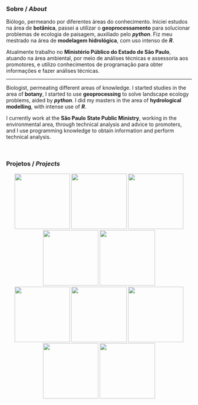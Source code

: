 ### Sobre / *About*

Biólogo, permeando por diferentes áreas do conhecimento. Iniciei estudos na área de **botânica**, passei a utilizar o **geoprocessamento** para solucionar problemas de ecologia de paisagem, auxiliado pelo ***python***. Fiz meu mestrado na área de **modelagem hidrológica**, com uso intenso de ***R***.

Atualmente trabalho no **Ministério Público do Estado de São Paulo**, atuando na área ambiental, por meio de análises técnicas e assessoria aos promotores, e utilizo conhecimentos de programação para obter informações e fazer análises técnicas.



-----

Biologist, permeating different areas of knowledge. I started studies in the area of **botany**, I started to use **geoprocessing** to solve landscape ecology problems, aided by ***python***. I did my masters in the area of **hydrological modelling**, with intense use of ***R***.

I currently work at the **São Paulo State Public Ministry**, working in the environmental area, through technical analysis and advice to promoters, and I use programming knowledge to obtain information and perform technical analysis.

<br>

### Projetos / *Projects*

<div align="center"> 
<a href="https://github.com/open-geodata/" target="_blank"><img src="https://avatars.githubusercontent.com/u/87656185" width="150" height="150"/></a>
<a href="https://github.com/open-dsa/" target="_blank"><img src="https://avatars.githubusercontent.com/u/88065401" width="150" height="150"/></a>
<a href="https://github.com/gaemapiracicaba/" target="_blank"><img src="https://avatars.githubusercontent.com/u/87546024" width="150" height="150"/></a>
<a href="https://github.com/open-focos/" target="_blank"><img src="https://avatars.githubusercontent.com/u/87656898" width="150" height="150"/></a>
<a href="https://github.com/open-cantareira/" target="_blank"><img src="https://avatars.githubusercontent.com/u/87655373" width="150" height="150"/></a> 
 </div>

<div align="center">
<a href="https://github.com/open-divisoes/" target="_blank"><img src="https://avatars.githubusercontent.com/u/87649197" width="150" height="150"/></a> 
<a href="https://github.com/traquitanas/" target="_blank"><img src="https://avatars.githubusercontent.com/u/91645398" width="150" height="150"/></a> 
<a href="https://github.com/michelmetran/" target="_blank"><img src="https://avatars.githubusercontent.com/u/10374538" width="150" height="150"/></a> 
<a href="https://github.com/open-escola/" target="_blank"><img src="https://avatars.githubusercontent.com/u/89882640" width="150" height="150"/></a> 
<a href="https://github.com/open-consensus/" target="_blank"><img src="https://avatars.githubusercontent.com/u/87530621" width="150" height="150"/></a>
</div>

<!--
**michelmetran/michelmetran** is a ✨ _special_ ✨ repository because its `README.md` (this file) appears on your GitHub profile.

https://towardsdatascience.com/build-a-stunning-readme-for-your-github-profile-9b80434fe5d7

Here are some ideas to get you started:

- 🔭 I’m currently working on ...
- 🌱 I’m currently learning ...
- 👯 I’m looking to collaborate on ...
- 🤔 I’m looking for help with ...
- 💬 Ask me about ...
- 📫 How to reach me: ...
- 😄 Pronouns: ...
- ⚡ Fun fact: ...
👋
-->

<!--
<script type="text/javascript" src="https://platform.linkedin.com/badges/js/profile.js" async defer></script>

<div class="LI-profile-badge"  data-version="v1" data-size="medium" data-locale="pt_BR" data-type="horizontal" data-theme="dark" data-vanity="michelmetran"><a class="LI-simple-link" href='https://br.linkedin.com/in/michelmetran?trk=profile-badge'>Michel Metran</a></div>
-->
